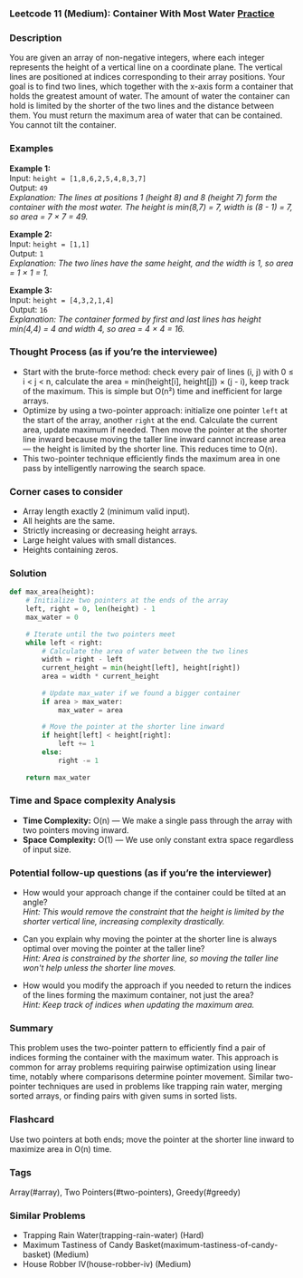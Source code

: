 ### Leetcode 11 (Medium): Container With Most Water [Practice](https://leetcode.com/problems/container-with-most-water)

### Description  
You are given an array of non-negative integers, where each integer represents the height of a vertical line on a coordinate plane. The vertical lines are positioned at indices corresponding to their array positions. Your goal is to find two lines, which together with the x-axis form a container that holds the greatest amount of water. The amount of water the container can hold is limited by the shorter of the two lines and the distance between them. You must return the maximum area of water that can be contained. You cannot tilt the container.

### Examples  

**Example 1:**  
Input: `height = [1,8,6,2,5,4,8,3,7]`  
Output: `49`  
*Explanation: The lines at positions 1 (height 8) and 8 (height 7) form the container with the most water. The height is min(8,7) = 7, width is (8 - 1) = 7, so area = 7 × 7 = 49.*

**Example 2:**  
Input: `height = [1,1]`  
Output: `1`  
*Explanation: The two lines have the same height, and the width is 1, so area = 1 × 1 = 1.*

**Example 3:**  
Input: `height = [4,3,2,1,4]`  
Output: `16`  
*Explanation: The container formed by first and last lines has height min(4,4) = 4 and width 4, so area = 4 × 4 = 16.*

### Thought Process (as if you’re the interviewee)  
- Start with the brute-force method: check every pair of lines (i, j) with 0 ≤ i < j < n, calculate the area = min(height[i], height[j]) × (j - i), keep track of the maximum. This is simple but O(n²) time and inefficient for large arrays.  
- Optimize by using a two-pointer approach: initialize one pointer `left` at the start of the array, another `right` at the end. Calculate the current area, update maximum if needed. Then move the pointer at the shorter line inward because moving the taller line inward cannot increase area — the height is limited by the shorter line. This reduces time to O(n).  
- This two-pointer technique efficiently finds the maximum area in one pass by intelligently narrowing the search space.

### Corner cases to consider  
- Array length exactly 2 (minimum valid input).  
- All heights are the same.  
- Strictly increasing or decreasing height arrays.  
- Large height values with small distances.  
- Heights containing zeros.  

### Solution

```python
def max_area(height):
    # Initialize two pointers at the ends of the array
    left, right = 0, len(height) - 1
    max_water = 0
    
    # Iterate until the two pointers meet
    while left < right:
        # Calculate the area of water between the two lines
        width = right - left
        current_height = min(height[left], height[right])
        area = width * current_height
        
        # Update max_water if we found a bigger container
        if area > max_water:
            max_water = area
        
        # Move the pointer at the shorter line inward
        if height[left] < height[right]:
            left += 1
        else:
            right -= 1
    
    return max_water
```

### Time and Space complexity Analysis  

- **Time Complexity:** O(n) — We make a single pass through the array with two pointers moving inward.  
- **Space Complexity:** O(1) — We use only constant extra space regardless of input size.

### Potential follow-up questions (as if you’re the interviewer)  

- How would your approach change if the container could be tilted at an angle?  
  *Hint: This would remove the constraint that the height is limited by the shorter vertical line, increasing complexity drastically.*  

- Can you explain why moving the pointer at the shorter line is always optimal over moving the pointer at the taller line?  
  *Hint: Area is constrained by the shorter line, so moving the taller line won't help unless the shorter line moves.*  

- How would you modify the approach if you needed to return the indices of the lines forming the maximum container, not just the area?   
  *Hint: Keep track of indices when updating the maximum area.*  

### Summary  
This problem uses the two-pointer pattern to efficiently find a pair of indices forming the container with the maximum water. This approach is common for array problems requiring pairwise optimization using linear time, notably where comparisons determine pointer movement. Similar two-pointer techniques are used in problems like trapping rain water, merging sorted arrays, or finding pairs with given sums in sorted lists.


### Flashcard
Use two pointers at both ends; move the pointer at the shorter line inward to maximize area in O(n) time.

### Tags
Array(#array), Two Pointers(#two-pointers), Greedy(#greedy)

### Similar Problems
- Trapping Rain Water(trapping-rain-water) (Hard)
- Maximum Tastiness of Candy Basket(maximum-tastiness-of-candy-basket) (Medium)
- House Robber IV(house-robber-iv) (Medium)